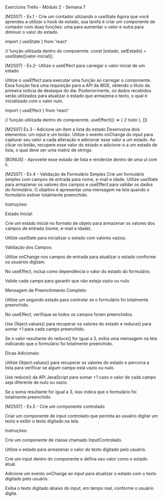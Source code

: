 Exercícios Trello - Módulo 2 - Semana 7

[M2S07] - Ex.1 - Crie um contador utiizando o useState
Agora que você aprendeu a utilizar o hook de estado, sua tarefa é criar um componente de contador com duas funções: uma para aumentar o valor e outra para diminuir o valor do estado.

import { useState } from 'react'

// função utilizada dentro do compoennte.
const [estado, setEstado] = useState([valor-inicial]);

[M2S07] - Ex.2- Utilize o useEffect para carregar o valor inicial de um estado

Utilize o useEffect para executar uma função ao carregar o componente. Essa função fará uma requisição para a API da IBGE, obtendo o título da primeira notícia de destaque do dia. Posteriormente, os dados recebidos serão utilizados para atualizar o estado que armazena o texto, o qual é inicializado com o valor nulo.

import { useEffect } from 'react'

// função utilizada dentro do compoennte.
useEffect(() => {
// todo
}, [])

[M2S07] Ex.3 - Adicione um item a lista do estado
Desenvolva dois elementos: um input e um botão. Utilize o evento onChange do input para capturar seu valor a cada alteração e adicionar esse valor a um estado. Ao clicar no botão, recupere esse valor do estado e adicione-o a um estado de lista, o qual deve ser uma matriz de strings.



[BONUS] - Aproveite esse estado de lista e renderize dentro de uma ul com li.

[M2S07] - Ex.4 - Validação de Formulário Simples
Crie um formulário simples com campos de entrada para nome, e-mail e idade. Utilize useState para armazenar os valores dos campos e useEffect para validar os dados do formulário. O objetivo é apresentar uma mensagem na tela quando o formulário estiver totalmente preenchido.

Instruções:

Estado Inicial:

Crie um estado inicial no formato de objeto para armazenar os valores dos campos de entrada (nome, e-mail e idade).

Utilize useState para inicializar o estado com valores vazios.

Validação dos Campos:

Utilize onChange nos campos de entrada para atualizar o estado conforme os usuários digitam.

No useEffect, inclua como dependência o valor do estado do formulário.

Valide cada campo para garantir que não esteja vazio ou nulo.

Mensagem de Preenchimento Completo:

Utilize um segundo estado para controlar se o formulário foi totalmente preenchido.

No useEffect, verifique se todos os campos foram preenchidos.

Use Object.values() para recuperar os valores do estado e reduce() para somar +1 para cada campo preenchido.

Se o valor resultante do reduce() for igual a 3, exiba uma mensagem na tela indicando que o formulário foi totalmente preenchido.

Dicas Adicionais:

Utilize Object.values() para recuperar os valores do estado e percorra a lista para verificar se algum campo está vazio ou nulo.

Use reduce() da API JavaScript para somar +1 caso o valor de cada campo seja diferente de nulo ou vazio.

Se a soma resultante for igual a 3, isso indica que o formulário foi totalmente preenchido.

[M2S07] - Ex.5 - Crie um componente controlado


Criar um componente de input controlado que permita ao usuário digitar um texto e exibir o texto digitado na tela.

Instruções:

Crie um componente de classe chamado InputControlado.

Utilize o estado para armazenar o valor do texto digitado pelo usuário.

Crie um input dentro do componente e defina seu valor como o estado atual.

Adicione um evento onChange ao input para atualizar o estado com o texto digitado pelo usuário.

Exiba o texto digitado abaixo do input, em tempo real, conforme o usuário digita.